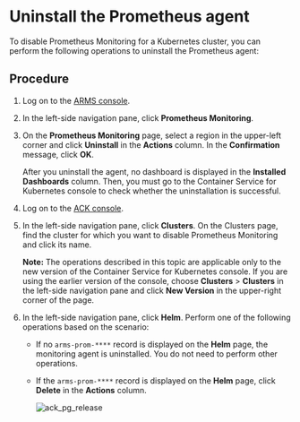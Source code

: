 # Uninstall the Prometheus agent

To disable Prometheus Monitoring for a Kubernetes cluster, you can perform the following operations to uninstall the Prometheus agent:

## Procedure

1.  Log on to the [ARMS console](https://arms-ap-southeast-1.console.aliyun.com/#/home).

2.  In the left-side navigation pane, click **Prometheus Monitoring**.

3.  On the **Prometheus Monitoring** page, select a region in the upper-left corner and click **Uninstall** in the **Actions** column. In the **Confirmation** message, click **OK**.

    After you uninstall the agent, no dashboard is displayed in the **Installed Dashboards** column. Then, you must go to the Container Service for Kubernetes console to check whether the uninstallation is successful.

4.  Log on to the [ACK console](https://cs.console.aliyun.com).

5.  In the left-side navigation pane, click **Clusters**. On the Clusters page, find the cluster for which you want to disable Prometheus Monitoring and click its name.

    **Note:** The operations described in this topic are applicable only to the new version of the Container Service for Kubernetes console. If you are using the earlier version of the console, choose **Clusters** \> **Clusters** in the left-side navigation pane and click **New Version** in the upper-right corner of the page.

6.  In the left-side navigation pane, click **Helm**. Perform one of the following operations based on the scenario:

    -   If no `arms-prom-****` record is displayed on the **Helm** page, the monitoring agent is uninstalled. You do not need to perform other operations.
    -   If the `arms-prom-****` record is displayed on the **Helm** page, click **Delete** in the **Actions** column.

        ![ack_pg_release](https://static-aliyun-doc.oss-accelerate.aliyuncs.com/assets/img/en-US/5709088061/p143010.png)


